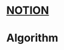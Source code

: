 # [NOTION](https://www.notion.so/5107bde4cec641dda96a65f92029cfd5](https://www.notion.so/d66ae1440c5a4124b12bfd84ce171c53?v=50d383859c7747bc94868ded43a08bb8)https://www.notion.so/d66ae1440c5a4124b12bfd84ce171c53?v=50d383859c7747bc94868ded43a08bb8)

# Algorithm
